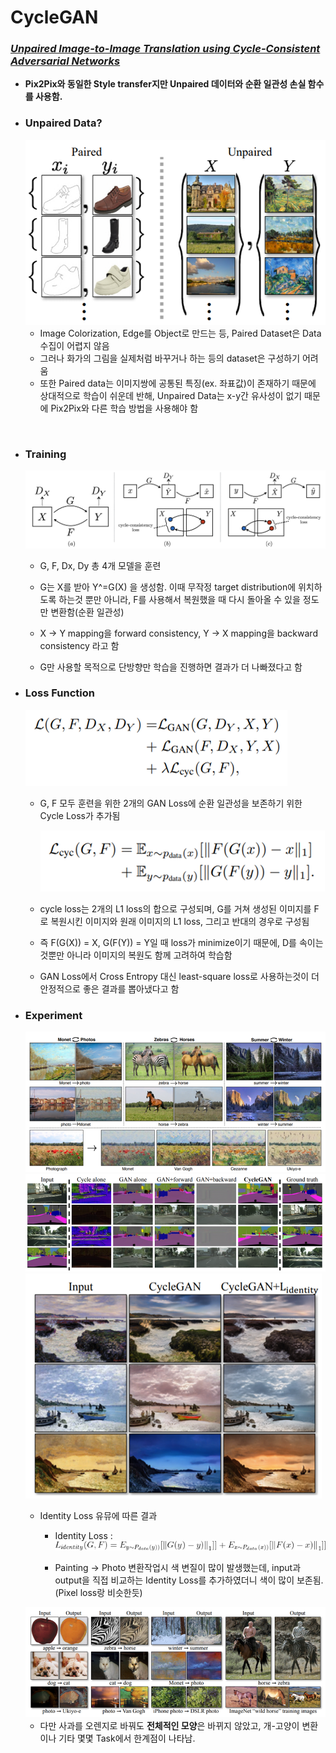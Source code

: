# CycleGAN

###  [*Unpaired Image-to-Image Translation using Cycle-Consistent Adversarial Networks*](https://arxiv.org/pdf/1703.10593.pdf)

* **Pix2Pix와 동일한 Style transfer지만 Unpaired 데이터와 순환 일관성 손실 함수를 사용함.**



* ### **Unpaired Data?**

  <img src="images/cyclegan1.png" />

  * Image Colorization, Edge를 Object로 만드는 등, Paired Dataset은 Data 수집이 어렵지 않음
  * 그러나 화가의 그림을 실제처럼 바꾸거나 하는 등의 dataset은 구성하기 어려움
  * 또한 Paired data는 이미지쌍에 공통된 특징(ex. 좌표값)이 존재하기 때문에 상대적으로 학습이 쉬운데 반해, Unpaired Data는 x-y간 유사성이 없기 때문에  Pix2Pix와 다른 학습 방법을 사용해야 함



<br/>

* ### Training

  <img src="images/cyclegan2.png" />

  * G, F, Dx, Dy 총 4개 모델을 훈련

  * G는 X를 받아 Y^=G(X) 을 생성함. 이때 무작정 target distribution에 위치하도록 하는것 뿐만 아니라, F를 사용해서 복원했을 때 다시 돌아올 수 있을 정도만 변환함(순환 일관성)

  * X -> Y mapping을 forward consistency, Y -> X mapping을 backward consistency 라고 함

    

  * G만 사용할 목적으로 단방향만 학습을 진행하면 결과가 더 나빠졌다고 함

    

* ### Loss Function

  <img src="images/cyclegan3.png" />

  * G, F 모두 훈련을 위한 2개의 GAN Loss에 순환 일관성을 보존하기 위한 Cycle Loss가 추가됨

    

    <img src="images/cyclegan4.png"/>

  * cycle loss는 2개의 L1 loss의 합으로 구성되며,  G를 거쳐 생성된 이미지를 F로 복원시킨 이미지와 원래 이미지의 L1 loss, 그리고 반대의 경우로 구성됨

  * 즉 F(G(X)) = X, G(F(Y)) = Y일 때 loss가 minimize이기 때문에, D를 속이는것뿐만 아니라 이미지의 복원도 함께 고려하여 학습함

  * GAN Loss에서 Cross Entropy 대신 least-square loss로 사용하는것이 더 안정적으로 좋은 결과를 뽑아냈다고 함

  

  


* ### Experiment

  <img src="images/cyclegan9.png"/>

  

  <img src="images/cyclegan5.png"/>

  

  <img src="images/cyclegan6.png"/>

  * Identity Loss 유뮤에 따른 결과

    * Identity Loss : <img src="images/cyclegan7.gif"/> 

    * Painting -> Photo 변환작업시 색 변질이 많이 발생했는데, input과  output을 직접 비교하는 Identity Loss를 추가하였더니 색이 많이 보존됨. (Pixel loss랑 비슷한듯)

      

  <img src="images/cyclegan8.png"/>

  * 다만 사과를 오렌지로 바꿔도 **전체적인 모양**은 바뀌지 않았고, 개-고양이 변환이나 기타 몇몇 Task에서 한계점이 나타남. 


